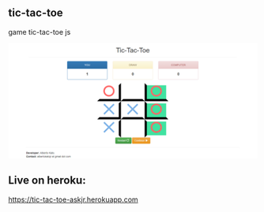 ## tic-tac-toe
game tic-tac-toe js

![Alt text](img/tic-tac-toe.png "Title")

## Live on heroku:

 https://tic-tac-toe-askjr.herokuapp.com
